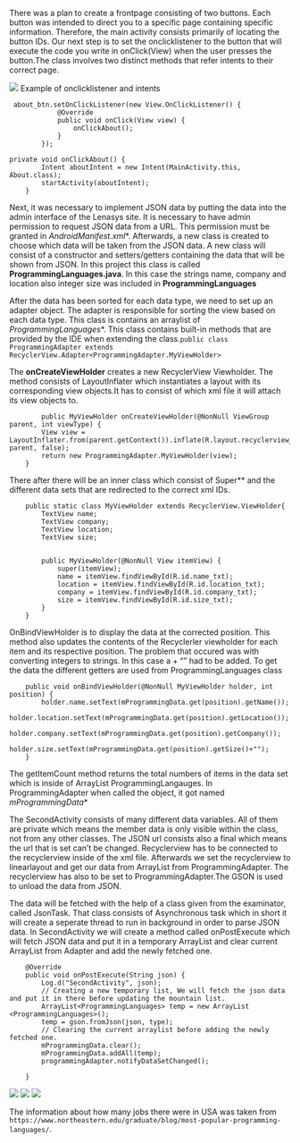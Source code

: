 There was a plan to create a frontpage consisting of two buttons. Each button was intended to direct you to a specific page containing specific information. Therefore, the main activity consists primarily of locating the button IDs. Our next step is to set the onclicklistener to the button that will execute the code you write in onClick(View) when the user presses the button.The class involves two distinct methods that refer intents to their correct page.


![](lofi-androidProject.jpg)
Example of onclicklistener and intents
```
 about_btn.setOnClickListener(new View.OnClickListener() {
            @Override
            public void onClick(View view) {
                onClickAbout();
            }
        });
```

```
private void onClickAbout() {
        Intent aboutIntent = new Intent(MainActivity.this, About.class);
        startActivity(aboutIntent);
    }
```


Next, it was necessary to implement JSON data by putting the data into the admin interface of the Lenasys site. It is necessary to have admin permission to request JSON data from a URL. This permission must be granted in *AndroidManifest.xml**. Afterwards, a new class is created to choose which data will be taken from the JSON data. A new class will consist of a constructor and setters/getters containing the data that will be shown from JSON. In this project this class is called **ProgrammingLanguages.java**. In this case the strings name, company and location also integer size was included in **ProgrammingLanguages**

After the data has been sorted for each data type, we need to set up an adapter object. The adapter is responsible for sorting the view based on each data type. This class is contains an arraylist of *ProgrammingLanguages**. This class contains built-in methods that are provided by the IDE when extending the class.``public class ProgrammingAdapter extends RecyclerView.Adapter<ProgrammingAdapter.MyViewHolder>``

The **onCreateViewHolder** creates a new RecyclerView Viewholder. The method consists of LayoutInflater which instantiates a layout with its corresponding view objects.It has to consist of which xml file it will attach its view objects to.

```
	    public MyViewHolder onCreateViewHolder(@NonNull ViewGroup parent, int viewType) {
        View view = LayoutInflater.from(parent.getContext()).inflate(R.layout.recyclerview_row, parent, false);
        return new ProgrammingAdapter.MyViewHolder(view);
    }
```

There after there will be an inner class which consist of Super** and the different data sets that are redirected to the correct xml IDs.

```
    public static class MyViewHolder extends RecyclerView.ViewHolder{
        TextView name;
        TextView company;
        TextView location;
        TextView size;


        public MyViewHolder(@NonNull View itemView) {
            super(itemView);
            name = itemView.findViewById(R.id.name_txt);
            location = itemView.findViewById(R.id.location_txt);
            company = itemView.findViewById(R.id.company_txt);
            size = itemView.findViewById(R.id.size_txt);
        }
    }
```

OnBindViewHolder is to display the data at the corrected position. This method also updates the contents of the Recyclerler viewholder for each item and its respective position. The problem that occured was with converting integers to strings. In this case a + “” had to be added. To get the data the different getters are used from ProgrammingLanguages class

```
    public void onBindViewHolder(@NonNull MyViewHolder holder, int position) {
        holder.name.setText(mProgrammingData.get(position).getName());
        holder.location.setText(mProgrammingData.get(position).getLocation());
        holder.company.setText(mProgrammingData.get(position).getCompany());
        holder.size.setText(mProgrammingData.get(position).getSize()+"");
    }
```

The getItemCount method returns the total numbers of items in the data set which is inside of ArrayList ProgrammingLangauges. In ProgrammingAdapter when called the object, it got named *mProgrammingData**

The SecondActivity consists of many different data variables. All of them are private which means the member data is only visible within the class, not from any other classes. The JSON url consists also a final which means the url that is set can’t be changed. Recyclerview has to be connected to the recyclerview inside of the xml file. Afterwards we set the recyclerview to linearlayout and get our data from ArrayList from ProgrammingAdapter. The recyclerview has also to be set to ProgrammingAdapter.The GSON is used to unload the data from JSON.

The data will be fetched with the help of a class given from the examinator, called JsonTask. That class consists of Asynchronous task which in short it will create a seperate thread to run in background in order to parse JSON data. In SecondActivity we will create a method called onPostExecute which will fetch JSON data and put it in a temporary ArrayList and clear current ArrayList from Adapter and add the newly fetched one.

```
    @Override
    public void onPostExecute(String json) {
        Log.d("SecondActivity", json);
        // Creating a new temporary list, We will fetch the json data and put it in there before updating the mountain list.
        ArrayList<ProgrammingLanguages> temp = new ArrayList <ProgrammingLanguages>();
        temp = gson.fromJson(json, type);
        // Clearing the current arraylist before adding the newly fetched one.
        mProgrammingData.clear();
        mProgrammingData.addAll(temp);
        programmingAdapter.notifyDataSetChanged();

    }
```


![](main-page.png)
![](information-page.png)
![](about-page.png)

The information about how many jobs there were in USA was taken from ``https://www.northeastern.edu/graduate/blog/most-popular-programming-languages/``.
